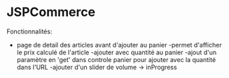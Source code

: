 # JSPCommerce

Fonctionnalités:
- page de detail des articles avant d'ajouter au panier
-permet d'afficher le prix calculé de l'article
-ajouter avec quantité au panier
-ajout d'un paramètre en 'get' dans controle panier pour ajouter avec la quantité dans l'URL
-ajouter d'un slider de volume -> inProgress

